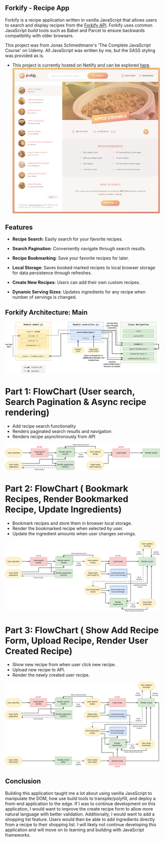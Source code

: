 ## Forkify - Recipe App
Forkify is a recipe application written in vanilla JavaScript that allows users to search and display recipes from the [Forkify API](https://forkify-api.herokuapp.com/v2). Forkify uses common JavaScript build tools such as Babel and Parcel to ensure backwards compatibility with older browsers. 

This project was from Jonas Schmedtmann's 'The Complete JavaScript Course' on Udemy. All JavaScript was written by me, but the SASS styling was provided as is. 

- This project is currently hosted on Netlify and can be explored [here](https://forkify-kurtis.netlify.app/).
![image](/forkify.png)


## Features
- **Recipe Search**: Easily search for your favorite recipes.

- **Search Pagination**: Conveniently navigate through search results.

- **Recipe Bookmarking**: Save your favorite recipes for later.

- **Local Storage**: Saves booked marked recipes to local browser storage for data persistence through refreshes.

- **Create New Recipes**: Users can add their own custom recipes.

- **Dynamic Serving Sizes**: Updates ingredients for any recipe when number of servings is changed.

## Forkify Architecture: Main

![forkify-architecture-recipe-loading](/forkify-architecture-recipe-loading.png)

# Part 1: FlowChart (User search, Search Pagination & Async recipe rendering)
- Add recipe search functionality
- Renders paginated search results and navigation
- Renders recipe asynchronously from API
  
![forkify-flowchart-part-1](/forkify-flowchart-part-1.png)

# Part 2: FlowChart ( Bookmark Recipes, Render Bookmarked Recipe, Update Ingredients)
- Bookmark recipes and store them in browser local storage.
- Render the bookmarked recipe when selected by user.
- Update the ingredient amounts when user changes servings.
  
![forkify-flowchart-part-2](forkify-flowchart-part-2.png)

# Part 3: FlowChart ( Show Add Recipe Form, Upload Recipe, Render User Created Recipe)
- Show new recipe from when user click new recipe.
- Upload new recipe to API.
- Render the newly created user recipe.

![forkify-flowchart-part-3](forkify-flowchart-part-3.png)

## Conclusion
Building this application taught me a lot about using vanilla JavaScript to manipulate the DOM, how use build tools to transpile/polyfill, and deploy a front-end application to the edge. If I was to continue development on this application, I would want to improve the create recipe form to allow more natural language with better validation. Additionally, I would want to add a shopping list feature. Users would then be able to add ingredients directly from a recipe to their shopping list. I will likely not continue developing this application and will move on to learning and building with JavaScript frameworks.  





